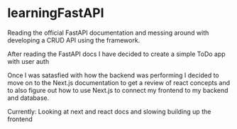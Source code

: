 # learningFastAPI

Reading the official FastAPI documentation and messing around with developing a CRUD API using the framework.

After reading the FastAPI docs I have decided to create a simple ToDo app with user auth

Once I was satasfied with how the backend was performing I decided to move on to the Next.js documentation to get a review of react concepts and to also figure out how to use Next.js to connect my frontend to my backend and database.

Currently: Looking at next and react docs and slowing building up the frontend